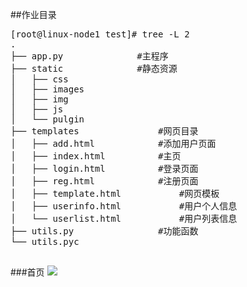 ##作业目录

<pre>
[root@linux-node1 test]# tree -L 2
.
├── app.py				#主程序
├── static				#静态资源
│   ├── css
│   ├── images
│   ├── img
│   ├── js
│   └── pulgin
├── templates				#网页目录
│   ├── add.html			#添加用户页面
│   ├── index.html			#主页
│   ├── login.html			#登录页面
│   ├── reg.html			#注册页面
│   ├── template.html			#网页模板	
│   ├── userinfo.html			#用户个人信息
│   └── userlist.html			#用户列表信息
├── utils.py				#功能函数
└── utils.pyc

</pre>

###首页
![](https://github.com/51reboot/actual-15-homework/blob/master/eight/lixiao/images/index.png)
